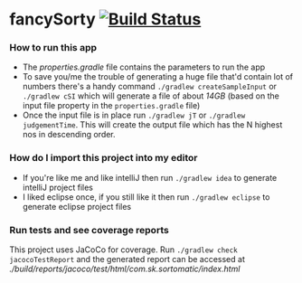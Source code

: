 # fancySorty [![Build Status](https://travis-ci.org/sivakumar-kailasam/fancySorty.svg?branch=master)](https://travis-ci.org/sivakumar-kailasam/fancySorty)

### How to run this app
* The *properties.gradle* file contains the parameters to run the app
* To save you/me the trouble of generating a huge file that'd contain lot of numbers there's a handy command `./gradlew createSampleInput` or `./gradlew cSI` which will generate a file of about *14GB* (based on the input file property in the `properties.gradle` file)
* Once the input file is in place run `./gradlew jT`  or `./gradlew judgementTime`. This will create the output file which has the N highest nos in descending order.



### How do I import this project into my editor
* If you're like me and like intelliJ then run `./gradlew idea` to generate intelliJ project files
* I liked eclipse once, if you still like it then run `./gradlew eclipse` to generate eclipse project files



### Run tests and see coverage reports
This project uses JaCoCo for coverage. Run `./gradlew check jacocoTestReport` and the generated report can be accessed at *./build/reports/jacoco/test/html/com.sk.sortomatic/index.html*

